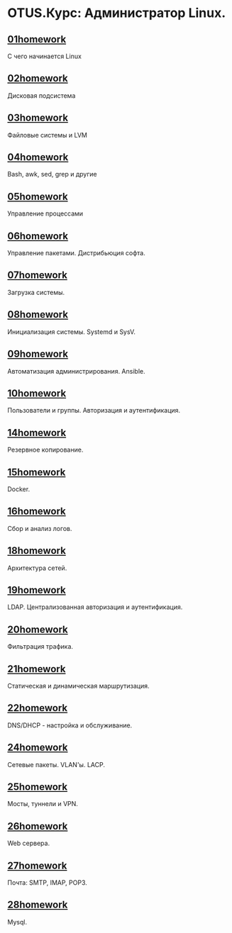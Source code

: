 # OTUS.Курс: Администратор Linux.

## [01homework](01homework)
С чего начинается Linux  
## [02homework](02homework)
Дисковая подсистема  
## [03homework](03homework)
Файловые системы и LVM  
## [04homework](04homework)
Bash, awk, sed, grep и другие  
## [05homework](05homework)
Управление процессами  
## [06homework](06homework)
Управление пакетами. Дистрибьюция софта.  
## [07homework](07homework)
Загрузка системы.  
## [08homework](08homework)
Инициализация системы. Systemd и SysV.  
## [09homework](09homework)
Автоматизация администрирования. Ansible.  
## [10homework](10homework)
Пользователи и группы. Авторизация и аутентификация.  
## [14homework](14homework)
Резервное копирование.  
## [15homework](15homework)
Docker.  
## [16homework](16homework)
Сбор и анализ логов.  
## [18homework](18homework)
Архитектура сетей.  
## [19homework](19homework)
LDAP. Централизованная авторизация и аутентификация.  
## [20homework](20homework)
Фильтрация трафика.  
## [21homework](21homework)
Статическая и динамическая маршрутизация.  
## [22homework](22homework)
DNS/DHCP - настройка и обслуживание.  
## [24homework](24homework)
Сетевые пакеты. VLAN'ы. LACP.  
## [25homework](25homework)
Мосты, туннели и VPN.  
## [26homework](26homework)
Web сервера.  
## [27homework](27homework)
Почта: SMTP, IMAP, POP3.  
## [28homework](28homework)
Mysql.  
